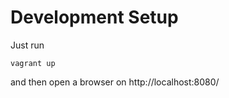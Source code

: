 # Development Setup

Just run

```
vagrant up
```

and then open a browser on http://localhost:8080/
